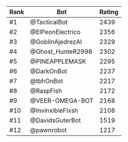 Rank|Bot|Rating
---|---|---
#1|@TacticalBot|2439
#2|@ElPeonElectrico|2356
#3|@GoblinAjedrezAI|2329
#4|@Ghost_HunteR2998|2302
#5|@PINEAPPLEMASK|2295
#6|@DarkOnBot|2237
#7|@tbhOnBot|2217
#8|@RaspFish|2172
#9|@VEER-OMEGA-BOT|2168
#10|@InvinxibleFlxsh|2108
#11|@DavidsGuterBot|1519
#12|@pawnrobot|1217
